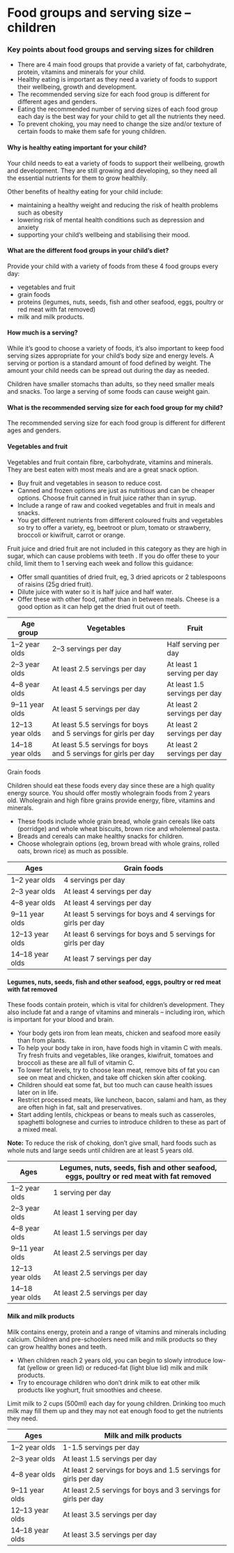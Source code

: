 # Food groups and serving size – children

### Key points about food groups and serving sizes for children

- There are 4 main food groups that provide a variety of fat, carbohydrate, protein, vitamins and minerals for your child.
- Healthy eating is important as they need a variety of foods to support their wellbeing, growth and development.
- The recommended serving size for each food group is different for different ages and genders.
- Eating the recommended number of serving sizes of each food group each day is the best way for your child to get all the nutrients they need.
- To prevent choking, you may need to change the size and/or texture of certain foods to make them safe for young children.

#### Why is healthy eating important for your child?

Your child needs to eat a variety of foods to support their wellbeing, growth and development. They are still growing and developing, so they need all the essential nutrients for them to grow healthily.

Other benefits of healthy eating for your child include:

- maintaining a healthy weight and reducing the risk of health problems such as obesity
- lowering risk of mental health conditions such as depression and anxiety
- supporting your child’s wellbeing and stabilising their mood.

#### What are the different food groups in your child’s diet?

Provide your child with a variety of foods from these 4 food groups every day:

- vegetables and fruit
- grain foods
- proteins
  (legumes, nuts, seeds, fish and other seafood, eggs, poultry or red meat with fat removed)
- milk and milk products.

#### How much is a serving?

While it’s good to choose a variety of foods, it’s also important to keep food serving sizes appropriate for your child’s body size and energy levels. A serving or portion is a standard amount of food defined by weight. The amount your child needs can be spread out during the day as needed.

Children have smaller stomachs than adults, so they need smaller meals and snacks. Too large a serving of some foods can cause weight gain.

#### What is the recommended serving size for each food group for my child?

The recommended serving size for each food group is different for different ages and genders.

#### Vegetables and fruit

Vegetables and fruit contain fibre, carbohydrate, vitamins and minerals. They are best eaten with most meals and are a great snack option.

- Buy fruit and vegetables in season to reduce cost.
- Canned and frozen options are just as nutritious and can be cheaper options. Choose fruit canned in fruit juice rather than in syrup.
- Include a range of raw and cooked vegetables and fruit in meals and snacks.
- You get different nutrients from different coloured fruits and vegetables so try to offer a variety, eg, beetroot or plum, tomato or strawberry, broccoli or kiwifruit, carrot or orange.

Fruit juice and dried fruit are not included in this category as they are high in sugar, which can cause problems with teeth
. If you do offer these to your child, limit them to 1 serving each week and follow this guidance:

- Offer small quantities of dried fruit, eg, 3 dried apricots or 2 tablespoons of raisins (25g dried fruit).
- Dilute juice with water so it is half juice and half water.
- Offer these with other food, rather than in between meals. Cheese is a good option as it can help get the dried fruit out of teeth.

| **Age group**   | **Vegetables**                                                  | **Fruit**                     |
| --------------- | --------------------------------------------------------------- | ----------------------------- |
| 1–2 year olds   | 2–3 servings per day                                            | Half serving per day          |
| 2–3 year olds   | At least 2.5 servings per day                                   | At least 1 serving per day    |
| 4–8 year olds   | At least 4.5 servings per day                                   | At least 1.5 servings per day |
| 9–11 year olds  | At least 5 servings per day                                     | At least 2 servings per day   |
| 12–13 year olds | At least 5.5 servings for boys and 5 servings for girls per day | At least 2 servings per day   |
| 14–18 year olds | At least 5.5 servings for boys and 5 servings for girls per day | At least 2 servings per day   |

####

Grain foods

Children should eat these foods every day since these are a high quality energy source. You should offer mostly wholegrain foods from 2 years old. Wholegrain and high fibre grains provide energy, fibre, vitamins and minerals.

- These foods include whole grain bread, whole grain cereals like oats (porridge) and whole wheat biscuits, brown rice and wholemeal pasta.
- Breads and cereals can make healthy snacks for children.
- Choose wholegrain options (eg, brown bread with whole grains, rolled oats, brown rice) as much as possible.

| **Ages**        | **Grain foods**                                               |
| --------------- | ------------------------------------------------------------- |
| 1–2 year olds   | 4 servings per day                                            |
| 2–3 year olds   | At least 4 servings per day                                   |
| 4–8 year olds   | At least 4 servings per day                                   |
| 9–11 year olds  | At least 5 servings for boys and 4 servings for girls per day |
| 12–13 year olds | At least 6 servings for boys and 5 servings for girls per day |
| 14–18 year olds | At least 7 servings per day                                   |

#### Legumes, nuts, seeds, fish and other seafood, eggs, poultry or red meat with fat removed

These foods contain protein, which is vital for children’s development. They also include fat and a range of vitamins and minerals – including iron, which is important for your blood and brain.

- Your body gets iron from lean meats, chicken and seafood more easily than from plants.
- To help your body take in iron, have foods high in vitamin C with meals. Try fresh fruits and vegetables, like oranges, kiwifruit, tomatoes and broccoli as these are all full of vitamin C.
- To lower fat levels, try to choose lean meat, remove bits of fat you can see on meat and chicken, and take off chicken skin after cooking.
- Children should eat some fat, but too much can cause health issues later on in life.
- Restrict processed meats, like luncheon, bacon, salami and ham, as they are often high in fat, salt and preservatives.
- Start adding lentils, chickpeas or beans to meals such as casseroles, spaghetti bolognese and curries to introduce children to these as part of a mixed meal.

**Note:** To reduce the risk of choking, don’t give small, hard foods such as whole nuts and large seeds until children are at least 5 years old.

| **Ages**        | **Legumes, nuts, seeds, fish and other seafood, eggs, poultry or red meat with fat removed** |
| --------------- | -------------------------------------------------------------------------------------------- |
| 1–2 year olds   | 1 serving per day                                                                            |
| 2–3 year olds   | At least 1 serving per day                                                                   |
| 4–8 year olds   | At least 1.5 servings per day                                                                |
| 9–11 year olds  | At least 2.5 servings per day                                                                |
| 12–13 year olds | At least 2.5 servings per day                                                                |
| 14–18 year olds | At least 2.5 servings per day                                                                |

#### Milk and milk products

Milk contains energy, protein and a range of vitamins and minerals including calcium. Children and pre-schoolers need milk and milk products so they can grow healthy bones and teeth.

- When children reach 2 years old, you can begin to slowly introduce low-fat (yellow or green lid) or reduced-fat (light blue lid) milk and milk products.
- Try to encourage children who don’t drink milk to eat other milk products like yoghurt, fruit smoothies and cheese.

Limit milk to 2 cups (500ml) each day for young children. Drinking too much milk may fill them up and they may not eat enough food to get the nutrients they need.

| **Ages**        | **Milk and milk products**                                      |
| --------------- | --------------------------------------------------------------- |
| 1–2 year olds   | 1-1.5 servings per day                                          |
| 2–3 year olds   | At least 1.5 servings per day                                   |
| 4–8 year olds   | At least 2 servings for boys and 1.5 servings for girls per day |
| 9–11 year olds  | At least 2.5 servings for boys and 3 servings for girls per day |
| 12–13 year olds | At least 3.5 servings per day                                   |
| 14–18 year olds | At least 3.5 servings per day                                   |
